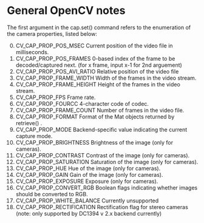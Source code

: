 # General OpenCV notes

The first argument in the cap.set() command refers to the enumeration of the camera properties, listed below:

0. CV_CAP_PROP_POS_MSEC Current position of the video file in milliseconds.
1. CV_CAP_PROP_POS_FRAMES 0-based index of the frame to be decoded/captured next. (for x frame, input x-1 for 2nd arguement)
2. CV_CAP_PROP_POS_AVI_RATIO Relative position of the video file
3. CV_CAP_PROP_FRAME_WIDTH Width of the frames in the video stream.
4. CV_CAP_PROP_FRAME_HEIGHT Height of the frames in the video stream.
5. CV_CAP_PROP_FPS Frame rate.
6. CV_CAP_PROP_FOURCC 4-character code of codec.
7. CV_CAP_PROP_FRAME_COUNT Number of frames in the video file.
8. CV_CAP_PROP_FORMAT Format of the Mat objects returned by retrieve() .
9. CV_CAP_PROP_MODE Backend-specific value indicating the current capture mode.
10. CV_CAP_PROP_BRIGHTNESS Brightness of the image (only for cameras).
11. CV_CAP_PROP_CONTRAST Contrast of the image (only for cameras).
12. CV_CAP_PROP_SATURATION Saturation of the image (only for cameras).
13. CV_CAP_PROP_HUE Hue of the image (only for cameras).
14. CV_CAP_PROP_GAIN Gain of the image (only for cameras).
15. CV_CAP_PROP_EXPOSURE Exposure (only for cameras).
16. CV_CAP_PROP_CONVERT_RGB Boolean flags indicating whether images should be converted to RGB.
17. CV_CAP_PROP_WHITE_BALANCE Currently unsupported
18. CV_CAP_PROP_RECTIFICATION Rectification flag for stereo cameras (note: only supported by DC1394 v 2.x backend currently)
